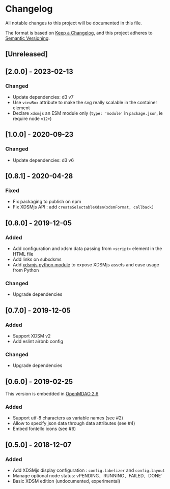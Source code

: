 # Changelog

All notable changes to this project will be documented in this file.

The format is based on [Keep a Changelog](https://keepachangelog.com/en/1.0.0/),
and this project adheres to [Semantic Versioning](https://semver.org/spec/v2.0.0.html).


## [Unreleased]

## [2.0.0] - 2023-02-13

### Changed

- Update dependencies: d3 v7
- Use `viewBox` attribute to make the svg really scalable in the container element
- Declare `xdsmjs` an ESM module only (`type: 'module'` in `package.json`, ie require node `v12+`)  


## [1.0.0] - 2020-09-23

### Changed

- Update dependencies: d3 v6


## [0.8.1] - 2020-04-28

### Fixed

- Fix packaging to publish on npm
- Fix XDSMjs API :  add `createSelectableXdsm(xdsmFormat, callback)`


## [0.8.0] - 2019-12-05

### Added

- Add configuration and xdsm data passing from `<script>` element in the HTML file
- Add links on subxdsms
- Add [xdsmjs python module](https://pypi.org/project/xdsmjs/) to expose XDSMjs assets and ease usage from Python

### Changed

- Upgrade dependencies


## [0.7.0] - 2019-12-05

### Added

- Support XDSM v2
- Add eslint airbnb config

### Changed 

- Upgrade dependencies


## [0.6.0] - 2019-02-25

This version is embedded in [OpenMDAO 2.6](https://github.com/OpenMDAO/OpenMDAO)

### Added

- Support utf-8 characters as variable names (see #2)
- Allow to specify json data through data attributes (see #4)
- Embed fontello icons (see #6)
 

## [0.5.0] - 2018-12-07

### Added

- Add XDSMjs display configuration : `config.labelizer` and `config.layout`
- Manage optional node status: vPENDING`, `RUNNING`, `FAILED`, `DONE`
- Basic XDSM edition (undocumented, experimental) 